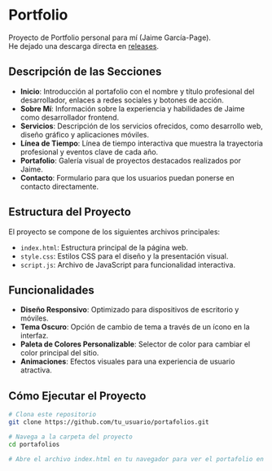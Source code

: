 # Portfolio 

Proyecto de Portfolio personal para mí (Jaime García-Page).  
He dejado una descarga directa en [releases](https://github.com/jaimegpm/portafolios/releases/tag/v1.0).

## Descripción de las Secciones

- **Inicio**: Introducción al portafolio con el nombre y título profesional del desarrollador, enlaces a redes sociales y botones de acción.
- **Sobre Mí**: Información sobre la experiencia y habilidades de Jaime como desarrollador frontend.
- **Servicios**: Descripción de los servicios ofrecidos, como desarrollo web, diseño gráfico y aplicaciones móviles.
- **Línea de Tiempo**: Línea de tiempo interactiva que muestra la trayectoria profesional y eventos clave de cada año.
- **Portafolio**: Galería visual de proyectos destacados realizados por Jaime.
- **Contacto**: Formulario para que los usuarios puedan ponerse en contacto directamente.

## Estructura del Proyecto

El proyecto se compone de los siguientes archivos principales:

- `index.html`: Estructura principal de la página web.
- `style.css`: Estilos CSS para el diseño y la presentación visual.
- `script.js`: Archivo de JavaScript para funcionalidad interactiva.

## Funcionalidades

- **Diseño Responsivo**: Optimizado para dispositivos de escritorio y móviles.
- **Tema Oscuro**: Opción de cambio de tema a través de un ícono en la interfaz.
- **Paleta de Colores Personalizable**: Selector de color para cambiar el color principal del sitio.
- **Animaciones**: Efectos visuales para una experiencia de usuario atractiva.

## Cómo Ejecutar el Proyecto

```bash
# Clona este repositorio
git clone https://github.com/tu_usuario/portafolios.git

# Navega a la carpeta del proyecto
cd portafolios

# Abre el archivo index.html en tu navegador para ver el portafolio en acción.

